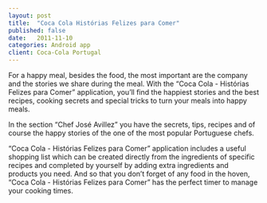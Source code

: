 ```yaml
---
layout: post
title:  "Coca Cola Histórias Felizes para Comer"
published: false
date:   2011-11-10
categories: Android app
client: Coca-Cola Portugal
---
```



For a happy meal, besides the food, the most important are the company and the stories we share during the meal. With the “Coca Cola - Histórias Felizes para Comer” application, you’ll find the happiest stories and the best recipes, cooking secrets and special tricks to turn your meals into happy meals.

In the section “Chef José Avillez” you have the secrets, tips, recipes and of course the happy stories of the one of the most popular Portuguese chefs. 

“Coca Cola - Histórias Felizes para Comer” application includes a useful shopping list which can be created directly from the ingredients of specific recipes and completed by yourself by adding extra ingredients and products you need. And so that you don’t forget of any food in the hoven, “Coca Cola - Histórias Felizes para Comer” has the perfect timer to manage your cooking times.

